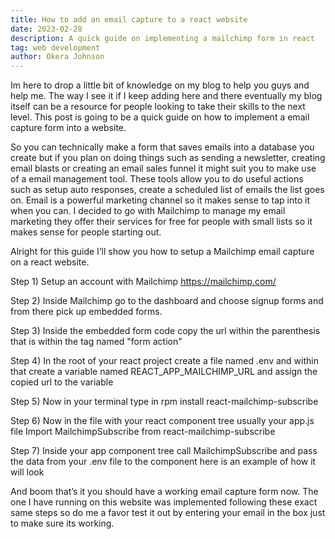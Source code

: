 ```yaml
---
title: How to add an email capture to a react website
date: 2023-02-28
description: A quick guide on implementing a mailchimp form in react
tag: web development
author: Okera Johnson
---
```


Im here to drop a little bit of knowledge on my blog to help you guys and help me. The way I see it if I keep adding here and there eventually my blog itself can be a resource for people looking to take their skills to the next level. This post is going to be a quick guide on how to implement a email capture form into a website.

So you can technically make a form that saves emails into a database you create but if you plan on doing things such as sending a newsletter, creating email blasts or creating an email sales funnel it might suit you to make use of a email management tool. These tools allow you to do useful actions such as setup auto responses, create a scheduled list of emails the list goes on. Email is a powerful marketing channel so it makes sense to tap into it when you can. I decided to go with Mailchimp to manage my email marketing they offer their services for free for people with small lists so it makes sense for people starting out.

Alright for this guide I’ll show you how to setup a Mailchimp email capture on a react website. 

Step 1) Setup an account with Mailchimp https://mailchimp.com/ 

Step 2) Inside Mailchimp go to the dashboard and choose signup forms and from there pick up embedded forms. 

Step 3) Inside the embedded form code copy the url within the parenthesis that is within the tag named "form action"

Step 4) In the root of your react project create a file named .env and within that create a variable named REACT_APP_MAILCHIMP_URL and assign the copied url to the variable

Step 5) Now in your terminal type in rpm install react-mailchimp-subscribe

Step 6) Now in the file with your react component tree usually your app.js file Import MailchimpSubscribe from react-mailchimp-subscribe

Step 7) Inside your app component tree call MailchimpSubscribe and pass the data from your .env file to the component here is an example of how it will look 


And boom that’s it you should have a working email capture form now. The one I have running on this website was implemented following these exact same steps so do me a favor test it out by entering your email in the box just to make sure its working.